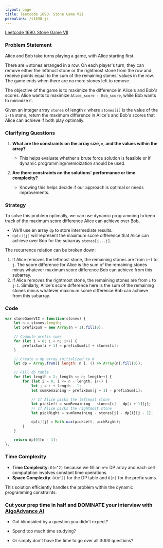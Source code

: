 ```yaml
---
layout: page
title: leetcode 1690. Stone Game VII
permalink: /s1690-js
---
```

[Leetcode 1690. Stone Game VII](https://algoadvance.github.io/algoadvance/l1690)
### Problem Statement
Alice and Bob take turns playing a game, with Alice starting first.

There are `n` stones arranged in a row. On each player's turn, they can remove either the leftmost stone or the rightmost stone from the row and receive points equal to the sum of the remaining stones' values in the row. The game ends when there are no more stones left to remove.

The objective of the game is to maximize the difference in Alice's and Bob's scores. Alice wants to maximize `Alice_score - Bob_score`, while Bob wants to minimize it.

Given an integer array `stones` of length `n` where `stones[i]` is the value of the `i-th` stone, return the maximum difference in Alice's and Bob's scores that Alice can achieve if both play optimally.

### Clarifying Questions
1. **What are the constraints on the array size, `n`, and the values within the array?**
   - This helps evaluate whether a brute force solution is feasible or if dynamic programming/memoization should be used.

2. **Are there constraints on the solutions' performance or time complexity?**
   - Knowing this helps decide if our approach is optimal or needs improvements.

### Strategy
To solve this problem optimally, we can use dynamic programming to keep track of the maximum score difference Alice can achieve over Bob.

- We'll use an array `dp` to store intermediate results. 
- `dp[i][j]` will represent the maximum score difference that Alice can achieve over Bob for the subarray `stones[i...j]`.

The recurrence relation can be broken down:
1. If Alice removes the leftmost stone, the remaining stones are from `i+1` to `j`. The score difference for Alice is the sum of the remaining stones minus whatever maximum score difference Bob can achieve from this subarray. 
2. If Alice removes the rightmost stone, the remaining stones are from `i` to `j-1`. Similarly, Alice's score difference here is the sum of the remaining stones minus whatever maximum score difference Bob can achieve from this subarray. 

### Code

```javascript
var stoneGameVII = function(stones) {
    let n = stones.length;
    let prefixSum = new Array(n + 1).fill(0);
    
    // Compute prefix sums
    for (let i = 0; i < n; i++) {
        prefixSum[i + 1] = prefixSum[i] + stones[i];
    }

    // Create a dp array initialized to 0
    let dp = Array.from({ length: n }, () => Array(n).fill(0));

    // Fill dp table
    for (let length = 2; length <= n; length++) {
        for (let i = 0; i <= n - length; i++) {
            let j = i + length - 1;
            let sumRemaining = prefixSum[j + 1] - prefixSum[i];
            
            // If Alice picks the leftmost stone
            let pickLeft = sumRemaining - stones[i] - dp[i + 1][j];
            // If Alice picks the rightmost stone
            let pickRight = sumRemaining - stones[j] - dp[i][j - 1];

            dp[i][j] = Math.max(pickLeft, pickRight);
        }
    }

    return dp[0][n - 1];
};

```

### Time Complexity
- **Time Complexity**: `O(n^2)` because we fill an `n*n` DP array and each cell computation involves constant time operations.
- **Space Complexity**: `O(n^2)` for the DP table and `O(n)` for the prefix sums.

This solution efficiently handles the problem within the dynamic programming constraints.


### Cut your prep time in half and DOMINATE your interview with [AlgoAdvance AI](https://algoAdvance.com)

- Got blindsided by a question you didn't expect?

- Spend too much time studying?

- Or simply don't have the time to go over all 3000 questions?


